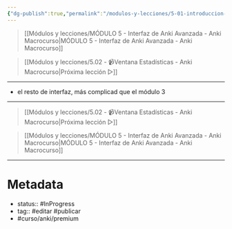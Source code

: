 ```yaml
---
{"dg-publish":true,"permalink":"/modulos-y-lecciones/5-01-introduccion-al-modulo-5-anki-macrocurso/","noteIcon":"","updated":"2024-05-22T13:35:11.274+02:00"}
---
```



> [[Módulos y lecciones/MÓDULO 5 - Interfaz de Anki Avanzada - Anki Macrocurso\|MÓDULO 5 - Interfaz de Anki Avanzada - Anki Macrocurso]]

> [[Módulos y lecciones/5.02 - 📹Ventana Estadísticas - Anki Macrocurso\|Próxima lección ▷]]

---

- el resto de interfaz, más complicad que el módulo 3


---

> [[Módulos y lecciones/5.02 - 📹Ventana Estadísticas - Anki Macrocurso\|Próxima lección ▷]]

> [[Módulos y lecciones/MÓDULO 5 - Interfaz de Anki Avanzada - Anki Macrocurso\|MÓDULO 5 - Interfaz de Anki Avanzada - Anki Macrocurso]]

---

# Metadata
- status:: #InProgress  
- tag:: #editar #publicar
- #curso/anki/premium  